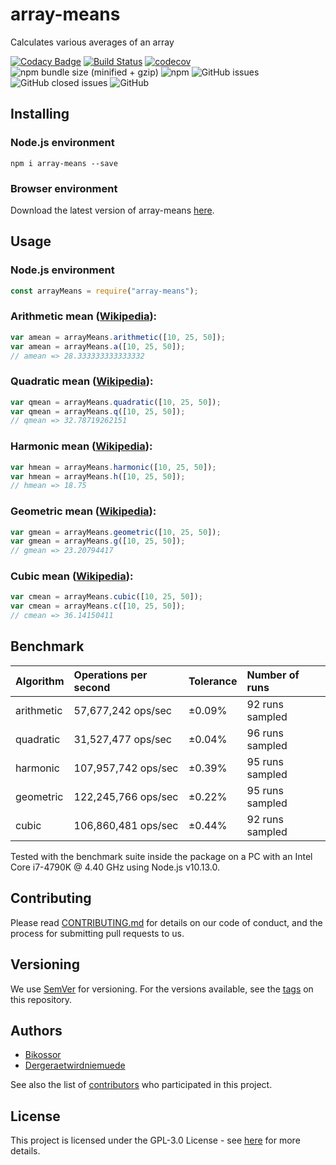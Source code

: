 # array-means
Calculates various averages of an array

[![Codacy Badge](https://api.codacy.com/project/badge/Grade/57813ca8a5d943ecabbe8decc36d04da)](https://www.codacy.com/app/Bikossor/array-means?utm_source=github.com&amp;utm_medium=referral&amp;utm_content=Bikossor/array-means&amp;utm_campaign=Badge_Grade)
[![Build Status](https://travis-ci.org/Bikossor/array-means.svg?branch=develop)](https://travis-ci.org/Bikossor/array-means)
[![codecov](https://codecov.io/gh/Bikossor/array-means/branch/develop/graph/badge.svg)](https://codecov.io/gh/Bikossor/array-means)
![npm bundle size (minified + gzip)](https://img.shields.io/bundlephobia/minzip/array-means.svg)
![npm](https://img.shields.io/npm/dm/array-means.svg)
![GitHub issues](https://img.shields.io/github/issues/bikossor/array-means.svg)
![GitHub closed issues](https://img.shields.io/github/issues-closed/bikossor/array-means.svg)
![GitHub](https://img.shields.io/github/license/bikossor/array-means.svg)

## Installing
### Node.js environment
```
npm i array-means --save
```

### Browser environment
Download the latest version of array-means [here](https://github.com/Bikossor/array-means/releases/latest).

## Usage
### Node.js environment

```javascript
const arrayMeans = require("array-means");
```

### Arithmetic mean ([Wikipedia](https://en.wikipedia.org/wiki/Arithmetic_mean)):
```javascript
var amean = arrayMeans.arithmetic([10, 25, 50]);
var amean = arrayMeans.a([10, 25, 50]);
// amean => 28.333333333333332
```

### Quadratic mean ([Wikipedia](https://en.wikipedia.org/wiki/Quadratic_mean)):
```javascript
var qmean = arrayMeans.quadratic([10, 25, 50]);
var qmean = arrayMeans.q([10, 25, 50]);
// qmean => 32.78719262151
```

### Harmonic mean ([Wikipedia](https://en.wikipedia.org/wiki/Harmonic_mean)):
```javascript
var hmean = arrayMeans.harmonic([10, 25, 50]);
var hmean = arrayMeans.h([10, 25, 50]);
// hmean => 18.75
```

### Geometric mean ([Wikipedia](https://en.wikipedia.org/wiki/Geometric_mean)):
```javascript
var gmean = arrayMeans.geometric([10, 25, 50]);
var gmean = arrayMeans.g([10, 25, 50]);
// gmean => 23.20794417
```

### Cubic mean ([Wikipedia](https://en.wikipedia.org/wiki/Cubic_mean)):
```javascript
var cmean = arrayMeans.cubic([10, 25, 50]);
var cmean = arrayMeans.c([10, 25, 50]);
// cmean => 36.14150411
```

## Benchmark
| Algorithm | Operations per second | Tolerance | Number of runs |
| :-- | :-- | :-- | :-- |
| arithmetic | 57,677,242 ops/sec | ±0.09% | 92 runs sampled |
| quadratic | 31,527,477 ops/sec | ±0.04% | 96 runs sampled |
| harmonic | 107,957,742 ops/sec | ±0.39% | 95 runs sampled |
| geometric | 122,245,766 ops/sec | ±0.22%| 95 runs sampled |
| cubic | 106,860,481 ops/sec | ±0.44% | 92 runs sampled |

Tested with the benchmark suite inside the package on a PC with an Intel Core i7-4790K @ 4.40 GHz using Node.js v10.13.0.

## Contributing
Please read [CONTRIBUTING.md](https://gist.github.com/PurpleBooth/b24679402957c63ec426) for details on our code of conduct, and the process for submitting pull requests to us.

## Versioning
We use [SemVer](http://semver.org/) for versioning. For the versions available, see the [tags](https://github.com/bikossor/array-means/tags) on this repository. 

## Authors
- [Bikossor](https://github.com/Bikossor)
- [Dergeraetwirdniemuede](https://github.com/Dergeraetwirdniemuede)

See also the list of [contributors](https://github.com/bikossor/array-means/contributors) who participated in this project.

## License
This project is licensed under the GPL-3.0 License - see [here](LICENSE) for more details.